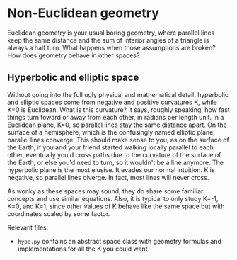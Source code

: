 # Non-Euclidean geometry

Euclidean geometry is your usual boring geometry, where parallel lines keep the same distance and the sum of interior angles of a triangle is always a half turn. What happens when those assumptions are broken? How does geometry behave in other spaces?

Hyperbolic and elliptic space
---

Without going into the full ugly physical and mathematical detail, hyperbolic and elliptic spaces come from negative and positive curvatures K, while K=0 is Euclidean. What is this curvature? It says, roughly speaking, how fast things turn toward or away from each other, in radians per length unit. In a Euclidean plane, K=0, so parallel lines stay the same distance apart. On the surface of a hemisphere, which is the confusingly named elliptic plane, parallel lines converge. This should make sense to you, as on the surface of the Earth, if you and your friend started walking locally parallel to each other, eventually you'd cross paths due to the curvature of the surface of the Earth, or else you'd need to turn, so it wouldn't be a line anymore. The hyperbolic plane is the most elusive. It evades our normal intuition. K is negative, so parallel lines diverge. In fact, most lines will never cross.

As wonky as these spaces may sound, they do share some familiar concepts and use similar equations. Also, it is typical to only study K=-1, K=0, and K=1, since other values of K behave like the same space but with coordinates scaled by some factor.

Relevant files:

- `hype.py` contains an abstract space class with geometry formulas and implementations for all the K you could want
